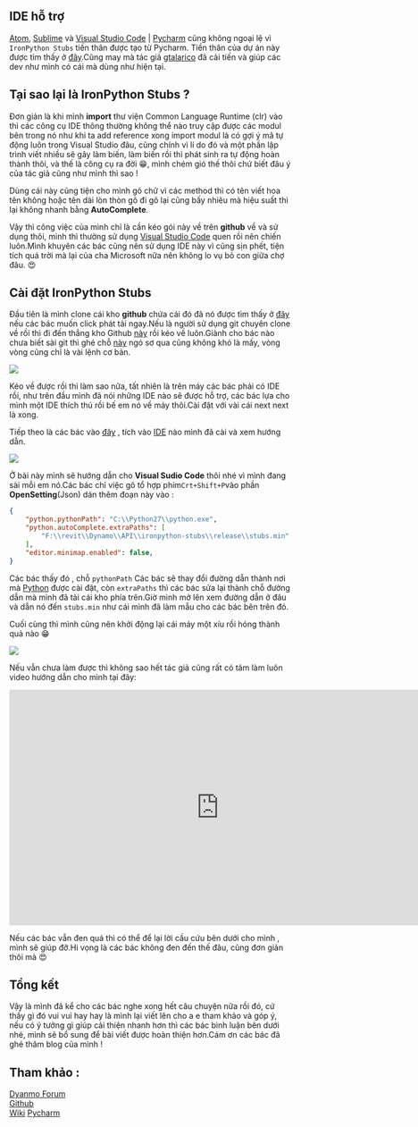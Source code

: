 
## IDE hỗ trợ

<a href="https://atom.io/" target="_blank">Atom</a>, <a href="https://www.sublimetext.com/" target="_blank">Sublime</a> và <a href="https://code.visualstudio.com/" target="_blank">Visual Studio Code</a> | <a href="https://www.jetbrains.com/pycharm/" target="_blank">Pycharm</a> cũng không ngoại lệ vì `IronPython Stubs` tiền thân được tạo từ Pycharm. Tiền thân của dự án này được tìm thấy ở [đây](https://gitlab.com/reje/revit-python-stubs).Cũng may mà tác giả <a href="https://github.com/gtalarico" target="_blank">gtalarico</a> đã cải tiến và giúp các dev như mình có cái mà dùng như hiện tại.

## Tại sao lại là IronPython Stubs ?

Đơn giản là khi mình **import** thư viện Common Language Runtime (clr) vào thì các công cụ IDE thông thường không thể nào truy cập được các modul bên trong nó như khi ta add reference xong import modul là có gợi ý mã tự động luôn trong Visual Studio đâu, cũng chính vì lí do đó và một phần lập trình viết nhiều sẽ gây làm biến, làm biến rồi thì phát sinh ra tự động hoàn thành thôi, và thế là công cụ ra đời 😁, mình chém gió thế thôi chứ biết đâu ý của tác giả cũng như mình thì sao ! 

Dùng cái này cũng tiện cho mình gõ chữ vì các method thì có tên viết hoa tên không hoặc tên dài lòn thòn gõ đi gõ lại cũng bấy nhiêu mà hiệu suất thì lại không nhanh bằng **AutoComplete**.

Vậy thì công việc của mình chỉ là cần kéo gói này về trên **github** về và sử dụng thôi, mình thì thường sử dụng <a href="https://code.visualstudio.com/" target="_blank">Visual Studio Code</a> quen rồi nên chiến luôn.Mình khuyên các bác cũng nên sử dụng IDE này vì cũng sịn phết, tiện tích quá trời mà lại của cha Microsoft nữa nên không lo vụ bỏ con giữa chợ đâu. 😍

## Cài đặt IronPython Stubs

Đầu tiên là mình clone cái kho **github** chứa cái đó đã nó được tìm thấy ở <a href="(https://github.com/gtalarico/ironpython-stubs/archive/master.zip" target="_blank">đây</a> nếu các bác muốn click phát tải ngay.Nếu là người sử dụng git chuyên clone về rồi thì đi đến thẳng kho Github <a href="https://github.com/gtalarico/ironpython-stubs" target="_blank">này</a> rồi kéo về luôn.Giành cho bác nào chưa biết sài git thì ghé chỗ [này](https://rogerdudler.github.io/git-guide/index.vi.html) ngó sơ qua cũng không khó là mấy, vòng vòng cũng chỉ là vài lệnh cơ bản.

![](pic/CloneAutoStub.png)

Kéo về được rồi thì làm sao nữa, tất nhiên là trên máy các bác phải có IDE rồi, như trên đầu mình đã nói những IDE nào sẽ được hỗ trợ, các bác lựa cho mình một IDE thích thú rồi bế em nó về máy thôi.Cài đặt với vài cái next next là xong.

Tiếp theo là các bác vào <a href="https://github.com/gtalarico/ironpython-stubs/wiki" target="_blank">đây</a>  , tích vào <a href="https://www.codehub.vn/IDE-La-Gi" target="_blank">IDE</a>  nào mình đã cài và xem hướng dẫn.

![](pic/Install_Stub.png)

Ở bài này mình sẽ hướng dẫn cho **Visual Sudio Code** thôi nhé vì mình đang sài mỗi em nó.Các bác chỉ việc gõ tổ hợp phím` Crt+Shift+P `vào phần **OpenSetting**(Json) dán thêm đoạn này vào : 

```json
{  
    "python.pythonPath": "C:\\Python27\\python.exe",
    "python.autoComplete.extraPaths": [
        "F:\\revit\\Dynamo\\API\\ironpython-stubs\\release\\stubs.min"
    ],
    "editor.minimap.enabled": false,
}

```
Các bác thấy đó , chỗ `pythonPath` Các bác sẽ thay đổi đường dẫn thành nơi mà <a href="https://www.python.org/downloads/" target="_blank">Python</a> được cài đặt, còn `extraPaths` thì các bác sửa lại thành chỗ đường dẫn mà mình đã tải cái kho phía trên.Giờ mình mở lên xem đường dẫn ở đâu và dẫn nó đến `stubs.min` như cái mình đã làm mẫu cho các bác bên trên đó.

Cuối cùng thì mình cũng nên khởi động lại cái máy một xíu rồi hóng thành quả nào 😁

![](https://github.com/gtalarico/ironpython-stubs/raw/dev/main/docs/vscode/vscode-demo.gif)

Nếu vẫn chưa làm được thì không sao hết tác giả cũng rất có tâm làm luôn video hướng dẫn cho mình tại đây:

<iframe width="750" height="422" src="https://www.loom.com/embed/72588e78e6cc4d65a8a294b84ed2dee1" frameborder="0" webkitallowfullscreen mozallowfullscreen allowfullscreen></iframe>

Nếu các bác vẫn đen quá thì có thể để lại lời cầu cứu bên dưới cho mình , mình sẽ giúp đỡ.Hi vọng là các bác không đen đến thế đâu, cũng đơn giản thôi mà 😍

## Tổng kết

Vậy là mình đã kể cho các bác nghe xong hết câu chuyện nữa rồi đó, cứ thấy gì đó vui vui hay hay là mình lại viết lên cho a e tham khảo và góp ý, nếu có ý tưởng gì giúp cải thiện nhanh hơn thì các bác bình luận bên dưới nhé, mình sẽ bổ sung để bài viết được hoàn thiện hơn.Cám ơn các bác đã ghé thăm blog của mình !

## Tham khảo :

<a href="https://forum.dynamobim.com/t/python-autocomplete/12671" target="_blank">Dyanmo Forum</a>  
<a href="https://github.com/gtalarico/ironpython-stubs" target="_blank">Github</a>  
<a href="https://github.com/gtalarico/ironpython-stubs/wiki" target="_blank">Wiki</a>
<a href="https://docs.google.com/document/d/1ETrqpYOV4N57Ro7ghOMc66LSL7EB1O2Qy-fXiQ4YLGM/edit#heading=h.30nohwaik92" target="_blank">Pycharm</a>
